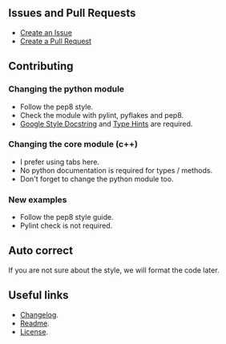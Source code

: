 ## Issues and Pull Requests

- [Create an Issue](https://github.com/cprogrammer1994/ModernGL/issues)
- [Create a Pull Request](https://github.com/cprogrammer1994/ModernGL/pulls)

## Contributing

### Changing the python module

- Follow the pep8 style.
- Check the module with pylint, pyflakes and pep8.
- [Google Style Docstring](http://sphinxcontrib-napoleon.readthedocs.io/en/latest/example_google.html) and [Type Hints](https://www.python.org/dev/peps/pep-0484/) are required.

### Changing the core module (c++)

- I prefer using tabs here.
- No python documentation is required for types / methods.
- Don't forget to change the python module too.

### New examples

- Follow the pep8 style guide.
- Pylint check is not required.

## Auto correct

If you are not sure about the style, we will format the code later.

## Useful links

- [Changelog](https://github.com/cprogrammer1994/ModernGL/blob/master/CHANGELOG.md).
- [Readme](https://github.com/cprogrammer1994/ModernGL/blob/master/README.md).
- [License](https://github.com/cprogrammer1994/ModernGL/blob/master/LICENSE).
